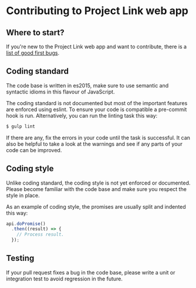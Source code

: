 # Contributing to Project Link web app

## Where to start?

If you're new to the Project Link web app and want to contribute, there is a
[list of good first bugs](https://github.com/fxbox/app/issues?q=is%3Aissue+is%3Aopen+label%3A%22help+wanted%22).

## Coding standard

The code base is written in es2015, make sure to use semantic and syntactic
idioms in this flavour of JavaScript.

The coding standard is not documented but most of the important features are
enforced using eslint.
To ensure your code is compatible a pre-commit hook is run. Alternatively, you
can run the linting task this way:
```bash
$ gulp lint
```
If there are any, fix the errors in your code until the task is successful.
It can also be helpful to take a look at the warnings and see if any parts of
your code can be improved.

## Coding style

Unlike coding standard, the coding style is not yet enforced or documented.
Please become familiar with the code base and make sure you respect the style in
place.

As an example of coding style, the promises are usually split and indented this
way:
```javascript
api.doPromise()
  .then((result) => {
    // Process result.
  });
```

## Testing

If your pull request fixes a bug in the code base, please write a unit or
integration test to avoid regression in the future.
